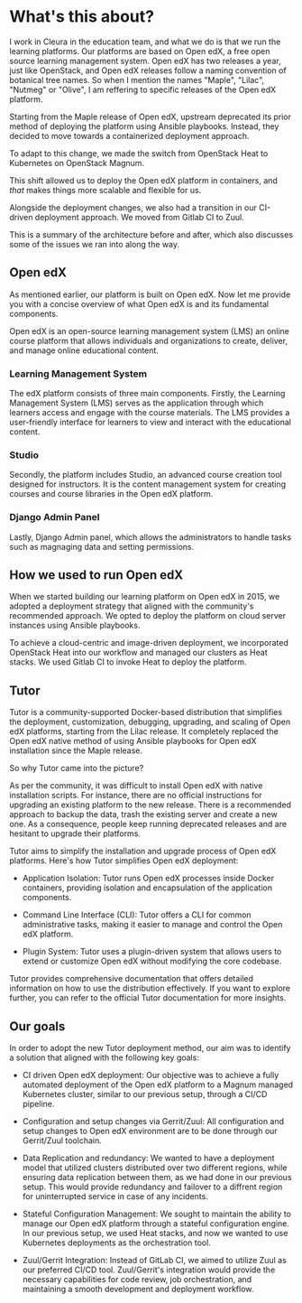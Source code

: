 # What's this about?

<!-- Note -->

I work in Cleura in the education team, and what we do is that we run the learning platforms. Our platforms are based on Open edX, a free open source learning management system.
Open edX has two releases a year, just like OpenStack, and Open edX releases follow a naming convention of botanical tree names. So when I mention the names "Maple", "Lilac", "Nutmeg" or "Olive",  I am reffering to specific releases of the Open edX platform.

Starting from the Maple release of Open edX, upstream deprecated its prior method of deploying the platform using Ansible playbooks. Instead, they decided to move towards a containerized deployment approach.

To adapt to this change, we made the switch from OpenStack Heat to Kubernetes on OpenStack Magnum.

This shift allowed us to deploy the Open edX platform in containers, and *that* makes things more scalable and flexible for us.

Alongside the deployment changes, we also had a transition in our CI-driven deployment approach. We moved from Gitlab CI to Zuul.
 
This is a summary of the architecture before and after, which also discusses some of the issues we ran into along the way.


## Open edX

<!-- Note -->

As mentioned earlier, our platform is built on Open edX. Now let me provide you with a concise overview of what Open edX is and its fundamental components.

Open edX is an open-source learning management system (LMS) an online course platform that allows individuals and organizations to create, deliver, and manage online educational content. 	


### Learning Management System

<!-- Note -->

The edX platform consists of three main components. Firstly, the Learning Management System (LMS) serves as the application through which learners access and engage with the course materials. The LMS provides a user-friendly interface for learners to view and interact with the educational content.


### Studio

<!-- Note -->

Secondly, the platform includes Studio, an advanced course creation tool designed for instructors. It is the content management system for creating courses and course libraries in the Open edX platform.


### Django Admin Panel

<!-- Note -->

Lastly, Django Admin panel, which allows the administrators to handle tasks such as magnaging data and setting permissions.


## How we used to run Open edX

<!-- Note -->

When we started building our learning platform on Open edX in 2015, we adopted a deployment strategy that aligned with the community's recommended approach.
We opted to deploy the platform on cloud server instances using Ansible playbooks.

To achieve a cloud-centric and image-driven deployment, we incorporated OpenStack Heat into our workflow and managed our clusters as Heat stacks. We used Gitlab CI to invoke Heat to deploy the platform.


## Tutor

<!-- Note -->

Tutor is a community-supported Docker-based distribution that simplifies the deployment, customization, debugging, upgrading, and scaling of Open edX platforms, starting from the Lilac release. It completely replaced the Open edX native method of using Ansible playbooks for Open edX installation since the Maple release.

So why Tutor came into the picture?

As per the community, it was difficult to install Open edX with native installation scripts. For instance, there are no official instructions for upgrading an existing platform to the new release. There is a recommended approach to backup the data, trash the existing server and create a new one. As a consequence, people keep running deprecated releases and are hesitant to upgrade their platforms.

Tutor aims to simplify the installation and upgrade process of Open edX platforms. Here's how Tutor simplifies Open edX deployment:

* Application Isolation: Tutor runs Open edX processes inside Docker containers, providing isolation and encapsulation of the application components.

* Command Line Interface (CLI): Tutor offers a CLI for common administrative tasks, making it easier to manage and control the Open edX platform.

* Plugin System: Tutor uses a plugin-driven system that allows users to extend or customize Open edX without modifying the core codebase.

Tutor provides comprehensive documentation that offers detailed information on how to use the distribution effectively. If you want to explore further, you can refer to the official Tutor documentation for more insights.


## Our goals

<!-- Note -->

In order to adopt the new Tutor deployment method, our aim was to identify a solution that aligned with the following key goals:

* CI driven Open edX deployment: Our objective was to achieve a fully automated deployment of the Open edX platform to a Magnum managed Kubernetes cluster, similar to our previous setup, through a CI/CD pipeline.

* Configuration and setup changes via Gerrit/Zuul: All configuration and setup changes to Open edX environment are to be done through our Gerrit/Zuul toolchain.

* Data Replication and redundancy: We wanted to have a deployment model that utilized clusters distributed over two different regions, while ensuring data replication between them, as we had done in our previous setup. This would provide redundancy and failover to a diffrent region for uninterrupted service in case of any incidents.

* Stateful Configuration Management: We sought to maintain the ability to manage our Open edX platform through a stateful configuration engine. In our previous setup, we used Heat stacks, and now we wanted to use Kubernetes deployments as the orchestration tool.

* Zuul/Gerrit Integration: Instead of GitLab CI, we aimed to utilize Zuul as our preferred CI/CD tool. Zuul/Gerrit's integration would provide the necessary capabilities for code review, job orchestration, and maintaining a smooth development and deployment workflow.
